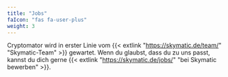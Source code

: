 ```yaml
---
title: "Jobs"
faIcon: "fas fa-user-plus"
weight: 3
---
```


Cryptomator wird in erster Linie vom {{< extlink "https://skymatic.de/team/" "Skymatic-Team" >}} gewartet. Wenn du glaubst, dass du zu uns passt, kannst du dich gerne {{< extlink "https://skymatic.de/jobs/" "bei Skymatic bewerben" >}}.
